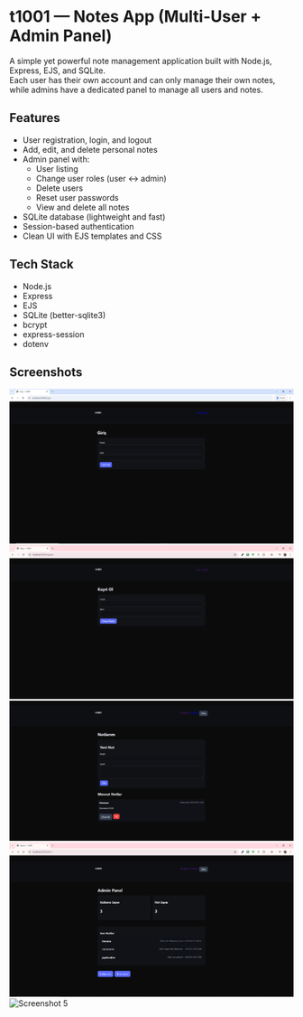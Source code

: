 # t1001 — Notes App (Multi-User + Admin Panel)

A simple yet powerful note management application built with Node.js, Express, EJS, and SQLite.  
Each user has their own account and can only manage their own notes, while admins have a dedicated panel to manage all users and notes.

## Features
- User registration, login, and logout
- Add, edit, and delete personal notes
- Admin panel with:
  - User listing
  - Change user roles (user ↔ admin)
  - Delete users
  - Reset user passwords
  - View and delete all notes
- SQLite database (lightweight and fast)
- Session-based authentication
- Clean UI with EJS templates and CSS

## Tech Stack
- Node.js
- Express
- EJS
- SQLite (better-sqlite3)
- bcrypt
- express-session
- dotenv

## Screenshots

![Screenshot 1](assets/1.PNG)
![Screenshot 2](assets/2.PNG)
![Screenshot 3](assets/3.PNG)
![Screenshot 4](assets/4.PNG)
![Screenshot 5](assets/5.PNG)


